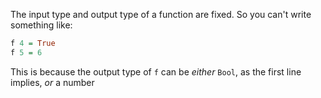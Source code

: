 The input type and output type of a function are fixed. So you can't write something like:

```haskell
f 4 = True
f 5 = 6
```

This is because the output type of `f` can be *either* `Bool`, as the first line implies, *or* a number